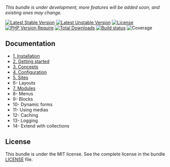 
*This bundle is under development, more features will be added soon, and existing ones may change.*

[![Latest Stable Version](https://poser.pugx.org/softspring/cms-bundle/v/stable.svg)](https://packagist.org/packages/softspring/cms-bundle)
[![Latest Unstable Version](https://poser.pugx.org/softspring/cms-bundle/v/unstable.svg)](https://packagist.org/packages/softspring/cms-bundle)
[![License](https://poser.pugx.org/softspring/cms-bundle/license.svg)](https://packagist.org/packages/softspring/cms-bundle)
[![PHP Version Require](http://poser.pugx.org/softspring/cms-bundle/require/php)](https://packagist.org/packages/softspring/cms-bundle)
[![Total Downloads](https://poser.pugx.org/softspring/cms-bundle/downloads)](https://packagist.org/packages/softspring/cms-bundle)
[![Build status](https://github.com/softspring/cms-bundle/actions/workflows/php.yml/badge.svg?branch=5.0)](https://github.com/softspring/cms-bundle/actions/workflows/php.yml)
![Coverage](https://raw.githubusercontent.com/softspring/cms-bundle/5.0/.github/badges/coverage.svg)

## Documentation

- [1. Installation](docs/1_installation.md)
- [2. Getting started](docs/2_getting_started.md)
- [3. Concepts](docs/3_concepts.md)
- [4. Configuration](docs/4_configuration.md)
- [5. Sites](docs/5_sites.md)
- 6- Layouts
- [7. Modules](docs/7_modules.md)
- 8- Menus
- 9- Blocks
- 10- Dynamic forms
- 11- Using medias
- 12- Caching
- 13- Logging
- 14- Extend with collections

## License

This bundle is under the MIT license. See the complete license in the bundle [LICENSE](LICENSE) file.
